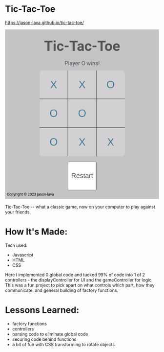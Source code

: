 # Tic-Tac-Toe

https://jason-lava.github.io/tic-tac-toe/

![tic-tac-toe](https://github.com/jason-lava/tic-tac-toe/blob/main/Screenshot%20from%202023-05-17%2018-18-11.png)

Tic-Tac-Toe -- what a classic game, now on your computer to play against your friends.

# How It's Made:
Tech used:

* Javascript
* HTML
* CSS

Here I implemented 0 global code and tucked 99% of code into 1 of 2 controllers - the displayController for UI and the gameController for logic.
This was a fun project to pick apart on what controls which part, how they communicate, and general building of factory functions.


# Lessons Learned:

* factory functions
* controllers
* parsing code to eliminate global code
* securing code behind functions
* a bit of fun with CSS transforming to rotate objects
